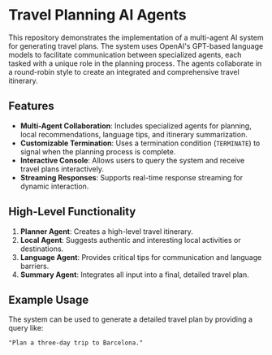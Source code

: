 # Travel Planning AI Agents

This repository demonstrates the implementation of a multi-agent AI system for generating travel plans. The system uses OpenAI's GPT-based language models to facilitate communication between specialized agents, each tasked with a unique role in the planning process. The agents collaborate in a round-robin style to create an integrated and comprehensive travel itinerary.

## Features

- **Multi-Agent Collaboration**: Includes specialized agents for planning, local recommendations, language tips, and itinerary summarization.
- **Customizable Termination**: Uses a termination condition (`TERMINATE`) to signal when the planning process is complete.
- **Interactive Console**: Allows users to query the system and receive travel plans interactively.
- **Streaming Responses**: Supports real-time response streaming for dynamic interaction.

## High-Level Functionality

1. **Planner Agent**: Creates a high-level travel itinerary.
2. **Local Agent**: Suggests authentic and interesting local activities or destinations.
3. **Language Agent**: Provides critical tips for communication and language barriers.
4. **Summary Agent**: Integrates all input into a final, detailed travel plan.

## Example Usage

The system can be used to generate a detailed travel plan by providing a query like:

```plaintext
"Plan a three-day trip to Barcelona."
